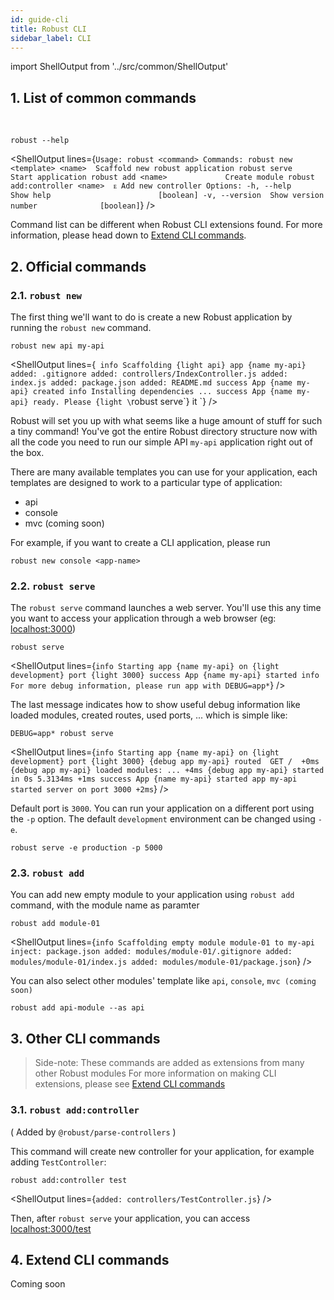 ```yaml
---
id: guide-cli
title: Robust CLI
sidebar_label: CLI
---
```


import ShellOutput from '../src/common/ShellOutput'

## 1. List of common commands

<br />

```
robust --help
```
<ShellOutput lines={`
Usage: robust <command>
Commands:
  robust new <template> <name>  Scaffold new robust application
  robust serve                  Start application
  robust add <name>             Create module
  robust add:controller <name>  ᴇ Add new controller
Options:
  -h, --help     Show help                        [boolean]
  -v, --version  Show version number              [boolean]
`} />

Command list can be different when Robust CLI extensions found. For more information, please head down to [Extend CLI commands](#4-extend-cli-commands).

## 2. Official commands

### 2.1. `robust new`

The first thing we'll want to do is create a new Robust application by running the `robust new` command.

```
robust new api my-api
```
<ShellOutput lines={`
info Scaffolding {light api} app {name my-api}
    added: .gitignore
    added: controllers/IndexController.js
    added: index.js
    added: package.json
    added: README.md
success App {name my-api} created
info Installing dependencies ...
success App {name my-api} ready. Please {light \`robust serve\`} it
`} />

Robust will set you up with what seems like a huge amount of stuff for such a tiny command! You've got the entire Robust directory structure now with all the code you need to run our simple API `my-api` application right out of the box.

There are many available templates you can use for your application, each templates are designed to work to a particular type of application:

- api
- console
- mvc (coming soon)

For example, if you want to create a CLI application, please run
```
robust new console <app-name>
```

### 2.2. `robust serve`

The `robust serve` command launches a web server. You'll use this any time you want to access your application through a web browser (eg: [localhost:3000](//localhost:3000))

```shell
robust serve
```
<ShellOutput lines={`
info Starting app {name my-api} on {light development} port {light 3000}
success App {name my-api} started
info For more debug information, please run app with DEBUG=app*
`} />

The last message indicates how to show useful debug information like loaded modules, created routes, used ports, ... which is simple like:

```
DEBUG=app* robust serve
```
<ShellOutput lines={`
info Starting app {name my-api} on {light development} port {light 3000}
  {debug app my-api} routed  GET /  +0ms
  {debug app my-api} loaded modules: ... +4ms
  {debug app my-api} started in 0s 5.3134ms +1ms
success App {name my-api} started
  app my-api started server on port 3000 +2ms
`} />

Default port is `3000`. You can run your application on a different port using the `-p` option. The default `development` environment can be changed using `-e`.

```
robust serve -e production -p 5000
```

### 2.3. `robust add`

You can add new empty module to your application using `robust add` command, with the module name as paramter

```
robust add module-01
```
<ShellOutput lines={`
info Scaffolding empty module module-01 to my-api
   inject: package.json
    added: modules/module-01/.gitignore
    added: modules/module-01/index.js
    added: modules/module-01/package.json
`} />

You can also select other modules' template like `api`, `console`, `mvc (coming soon)`

```
robust add api-module --as api
```

## 3. Other CLI commands

> Side-note: These commands are added as extensions from many other Robust modules
> For more information on making CLI extensions, please see [Extend CLI commands](#4-extend-cli-commands)

### 3.1. `robust add:controller`

( Added by `@robust/parse-controllers` )

This command will create new controller for your application, for example adding `TestController`:

```
robust add:controller test
```
<ShellOutput lines={`
    added: controllers/TestController.js
`} />

Then, after `robust serve` your application, you can access [localhost:3000/test](//localhost:3000/test)

## 4. Extend CLI commands

Coming soon